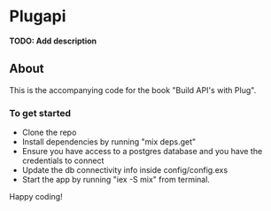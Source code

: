 # Plugapi

**TODO: Add description**

## About
This is the accompanying code for the book "Build API's with Plug".

### To get started
- Clone the repo
- Install dependencies by running "mix deps.get"
- Ensure you have access to a postgres database and you have the credentials to connect
- Update the db connectivity info inside config/config.exs
- Start the app by running "iex -S mix" from terminal.


Happy coding!
